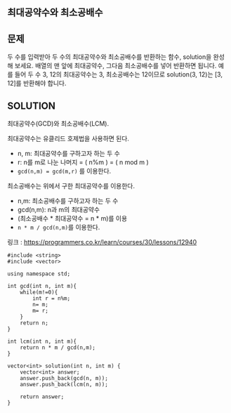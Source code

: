 최대공약수와 최소공배수
---------------------
문제
----
두 수를 입력받아 두 수의 최대공약수와 최소공배수를 반환하는 함수, solution을 완성해 보세요. 
배열의 맨 앞에 최대공약수, 그다음 최소공배수를 넣어 반환하면 됩니다. 
예를 들어 두 수 3, 12의 최대공약수는 3, 최소공배수는 12이므로 solution(3, 12)는 [3, 12]를 반환해야 합니다.

SOLUTION
----------
최대공약수(GCD)와 최소공배수(LCM).

최대공약수는 유클리드 호제법을 사용하면 된다.

* n, m: 최대공약수를 구하고자 하는 두 수
* r: n를 m로 나눈 나머지 = ( n%m ) = ( n mod m )
* `gcd(n,m) = gcd(m,r)` 를 이용한다.

최소공배수는 위에서 구한 최대공약수를 이용한다.

* n,m: 최소공배수를 구하고자 하는 두 수
* gcd(n,m): n과 m의 최대공약수
* (최소공배수 * 최대공약수 = n * m)를 이용
* `n * m / gcd(n,m)`를 이용한다.

링크 : <https://programmers.co.kr/learn/courses/30/lessons/12940>

```{.cpp}
#include <string>
#include <vector>

using namespace std;

int gcd(int n, int m){
	while(m!=0){
		int r = n%m;
		n= m;
		m= r;
	}
	return n;
}

int lcm(int n, int m){
    return n * m / gcd(n,m);
}

vector<int> solution(int n, int m) {
    vector<int> answer;
    answer.push_back(gcd(n, m));
    answer.push_back(lcm(n, m));
    
    return answer;
}
```
